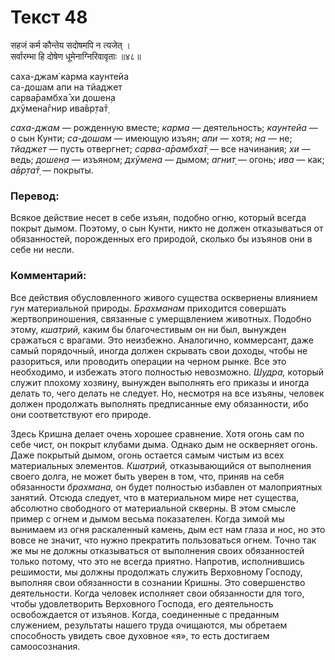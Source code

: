 # Текст 48

सहजं कर्म कौन्तेय सदोषमपि न त्यजेत् ।  
सर्वारम्भा हि दोषेण धूमेनाग्निरिवावृताः ॥४८॥

саха-джам̇ карма каунтейа  
са-дошам апи на тйаджет  
сарва̄рамбха̄ хи дошен̣а  
дхӯмена̄гнир ива̄вр̣та̄т̣

_саха-джам_ — рожденную вместе; _карма_ — деятельность; _каунтейа_ — о сын Кунти; _са-дошам_ — имеющую изъян; _апи_ — хотя; _на_ — не; _тйаджет_ — пусть отвергнет; _сарва-а̄рамбха̄т̣_ — все начинания; _хи_ — ведь; _дошен̣а_ — изъяном; _дхӯмена_ — дымом; _агнит̣_ — огонь; _ива_ — как; _а̄вр̣та̄т̣_ — покрыты.

### Перевод:

Всякое действие несет в себе изъян, подобно огню, который всегда покрыт дымом. Поэтому, о сын Кунти, никто не должен отказываться от обязанностей, порожденных его природой, сколько бы изъянов они в себе ни несли.

### Комментарий:

Все действия обусловленного живого существа осквернены влиянием _гун_ материальной природы. _Брахманам_ приходится совершать жертвоприношения, связанные с умерщвлением животных. Подобно этому, _кшатрий,_ каким бы благочестивым он ни был, вынужден сражаться с врагами. Это неизбежно. Аналогично, коммерсант, даже самый порядочный, иногда должен скрывать свои доходы, чтобы не разориться, или проводить операции на черном рынке. Все это необходимо, и избежать этого полностью невозможно. _Шудра,_ который служит плохому хозяину, вынужден выполнять его приказы и иногда делать то, чего делать не следует. Но, несмотря на все изъяны, человек должен продолжать выполнять предписанные ему обязанности, ибо они соответствуют его природе.

Здесь Кришна делает очень хорошее сравнение. Хотя огонь сам по себе чист, он покрыт клубами дыма. Однако дым не оскверняет огонь. Даже покрытый дымом, огонь остается самым чистым из всех материальных элементов. _Кшатрий,_ отказывающийся от выполнения своего долга, не может быть уверен в том, что, приняв на себя обязанности _брахмана,_ он будет полностью избавлен от малоприятных занятий. Отсюда следует, что в материальном мире нет существа, абсолютно свободного от материальной скверны. В этом смысле пример с огнем и дымом весьма показателен. Когда зимой мы вынимаем из огня раскаленный камень, дым ест нам глаза и нос, но это вовсе не значит, что нужно прекратить пользоваться огнем. Точно так же мы не должны отказываться от выполнения своих обязанностей только потому, что это не всегда приятно. Напротив, исполнившись решимости, мы должны продолжать служить Верховному Господу, выполняя свои обязанности в сознании Кришны. Это совершенство деятельности. Когда человек исполняет свои обязанности для того, чтобы удовлетворить Верховного Господа, его деятельность освобождается от изъянов. Когда, соединенные с преданным служением, результаты нашего труда очищаются, мы обретаем способность увидеть свое духовное «я», то есть достигаем самоосознания.